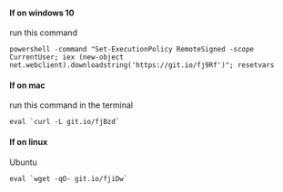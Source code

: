 #### If on windows 10
run this command
```
powershell -command "Set-ExecutionPolicy RemoteSigned -scope CurrentUser; iex (new-object net.webclient).downloadstring('https://git.io/fj9Rf')"; resetvars
```

#### If on mac
run this command in the terminal
```
eval `curl -L git.io/fjBzd`
```

#### If on linux

Ubuntu
```
eval `wget -qO- git.io/fjiDw`
```